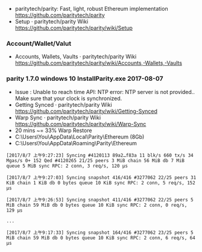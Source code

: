 * paritytech/parity: Fast, light, robust Ethereum implementation https://github.com/paritytech/parity
* Setup · paritytech/parity Wiki https://github.com/paritytech/parity/wiki/Setup

### Account/Wallet/Valut

* Accounts, Wallets, Vaults · paritytech/parity Wiki https://github.com/paritytech/parity/wiki/Accounts,-Wallets,-Vaults

### parity 1.7.0 windows 10 InstallParity.exe 2017-08-07

* Issue : Unable to reach time API: NTP error: NTP server is not provided.. Make sure that your clock is synchronized.
* Getting Synced · paritytech/parity Wiki https://github.com/paritytech/parity/wiki/Getting-Synced
* Warp Sync · paritytech/parity Wiki https://github.com/paritytech/parity/wiki/Warp-Sync
* 20 mins ~= 33% Warp Restore
* C:\Users\You\AppData\Local\Parity\Ethereum (8Gb)
* C:\Users\You\AppData\Roaming\Parity\Ethereum

```
[2017/8/7 上午9:27:23] Syncing #4120113 89a2…f83a 11 blk/s 660 tx/s 34 Mgas/s 0+ 152 Qed #4120265 21/25 peers 3 MiB chain 56 MiB db 7 MiB queue 5 MiB sync RPC: 2 conn, 3 req/s, 120 µs

[2017/8/7 上午9:27:03] Syncing snapshot 416/416 #3277062 22/25 peers 31 KiB chain 1 KiB db 0 bytes queue 10 KiB sync RPC: 2 conn, 5 req/s, 152 µs

[2017/8/7 上午9:26:53] Syncing snapshot 411/416 #3277062 22/25 peers 5 MiB chain 59 MiB db 0 bytes queue 10 KiB sync RPC: 2 conn, 0 req/s, 129 µs

...

[2017/8/7 上午9:17:33] Syncing snapshot 164/416 #3277062 23/25 peers 5 MiB chain 59 MiB db 0 bytes queue 10 KiB sync RPC: 2 conn, 6 req/s, 64 µs
```